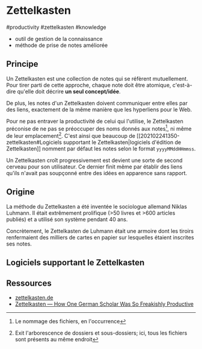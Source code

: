 # Zettelkasten

#productivity #zettelkasten #knowledge

- outil de gestion de la connaissance
- méthode de prise de notes améliorée

## Principe

Un Zettelkasten est une collection de notes qui se réfèrent mutuellement. Pour tirer parti de cette approche, chaque note doit être atomique, c'est-à-dire qu'elle doit décrire **un seul concept/idée**.

De plus, les notes d'un Zettelkasten doivent communiquer entre elles par des liens, exactement de la même manière que les hyperliens pour le Web.

Pour ne pas entraver la productivité de celui qui l'utilise, le Zettelkasten préconise de ne pas se préoccuper des noms donnés aux notes[^1], ni même de leur emplacement[^2]. C'est ainsi que beaucoup de [[202102241350-zettelkasten#Logiciels supportant le Zettelkasten|logiciels d'édition de Zettelkasten]] nomment par défaut les notes selon le format `yyyyMMddHHmmss`.

[^1]: Le nommage des fichiers, en l'occurrence
[^2]: Exit l'arborescence de dossiers et sous-dossiers; ici, tous les fichiers sont présents au même endroit

Un Zettelkasten croît progressivement est devient une sorte de second cerveau pour son utilisateur. Ce dernier finit même par établir des liens qu'ils n'avait pas soupçonné entre des idées en apparence sans rapport.

## Origine

La méthode du Zettelkasten a été inventée le sociologue allemand Niklas Luhmann. Il était extrêmement prolifique (>50 livres et >600 articles publiés) et a utilisé son système pendant 40 ans.

Concrètement, le Zettelkasten de Luhmann était une armoire dont les tiroirs renfermaient des milliers de cartes en papier sur lesquelles étaient inscrites ses notes.

## Logiciels supportant le Zettelkasten



## Ressources

- [zettelkasten.de](https://zettelkasten.de/posts/overview/)
- [Zettelkasten — How One German Scholar Was So Freakishly Productive](https://writingcooperative.com/zettelkasten-how-one-german-scholar-was-so-freakishly-productive-997e4e0ca125)
